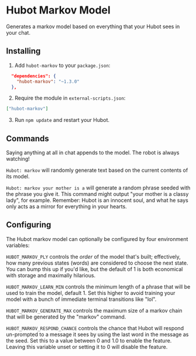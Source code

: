 # Hubot Markov Model

Generates a markov model based on everything that your Hubot sees in your
chat.

## Installing

1. Add `hubot-markov` to your `package.json`:

```json
  "dependencies": {
    "hubot-markov": "~1.3.0"
  },
```

2. Require the module in `external-scripts.json`:

```json
["hubot-markov"]
```

3. Run `npm update` and restart your Hubot.

## Commands

Saying anything at all in chat appends to the model. The robot is always
watching!

`Hubot: markov` will randomly generate text based on the current contents of
its model.

`Hubot: markov your mother is a` will generate a random phrase seeded with
the phrase you give it. This command might output "your mother is a classy
lady", for example. Remember: Hubot is an innocent soul, and what he says
only acts as a mirror for everything in your hearts.

## Configuring

The Hubot markov model can optionally be configured by four environment
variables:

`HUBOT_MARKOV_PLY` controls the *order* of the model that's built; effectively,
how many previous states (words) are considered to choose the next state. You
can bump this up if you'd like, but the default of 1 is both economical with
storage and maximally hilarious.

`HUBOT_MARKOV_LEARN_MIN` controls the minimum length of a phrase that will
be used to train the model, default 1. Set this higher to avoid training your
model with a bunch of immediate terminal transitions like "lol".

`HUBOT_MARKOV_GENERATE_MAX` controls the maximum size of a markov chain that will be
generated by the "markov" command.

`HUBOT_MARKOV_RESPOND_CHANCE` controls the chance that Hubot will respond
un-prompted to a message it sees by using the last word in the message as the
seed. Set this to a value between 0 and 1.0 to enable the feature. Leaving this
variable unset or setting it to 0 will disable the feature.
